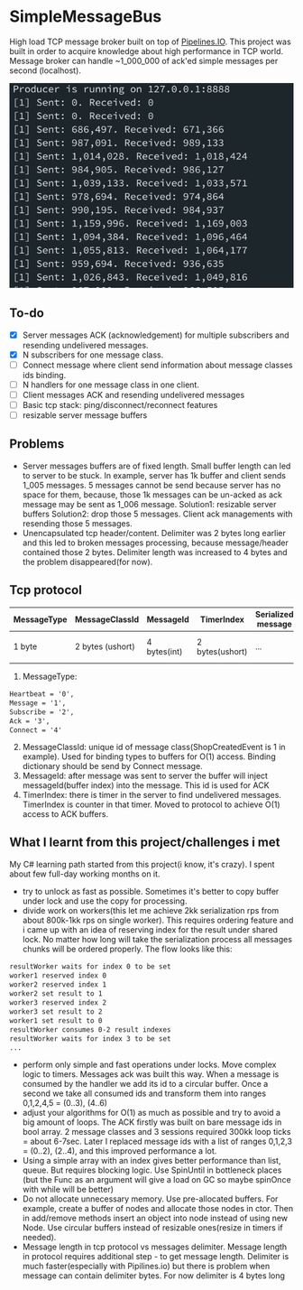 # SimpleMessageBus
High load TCP message broker built on top of [Pipelines.IO](https://docs.microsoft.com/en-us/dotnet/standard/io/pipelines).
This project was built in order to acquire knowledge about high performance in TCP world.
Message broker can handle ~1_000_000 of ack'ed simple messages per second (localhost).

![Alt text](rps.png?raw=true)

## To-do
- [x] Server messages ACK (acknowledgement) for multiple subscribers and resending undelivered messages.
- [x] N subscribers for one message class. 
- [ ] Connect message where client send information about message classes ids binding.
- [ ] N handlers for one message class in one client.
- [ ] Client messages ACK and resending undelivered messages
- [ ] Basic tcp stack: ping/disconnect/reconnect features
- [ ] resizable server message buffers

## Problems
- Server messages buffers are of fixed length. Small buffer length can led to server to be stuck.
  In example, server has 1k buffer and client sends 1_005 messages. 5 messages cannot be send because server has no space for them,
  because, those 1k messages can be un-acked as ack message may be sent as 1_006 message.
  Solution1: resizable server buffers
  Solution2: drop those 5 messages. Client ack managements with resending those 5 messages.
- Unencapsulated tcp header/content. Delimiter was 2 bytes long earlier and this led to broken messages processing,
  because message/header contained those 2 bytes. Delimiter length was increased to 4 bytes and the problem disappeared(for now).

## Tcp protocol

| MessageType | MessageClassId   | MessageId    | TimerIndex      | Serialized message | Delimiter            |
|-------------|------------------|--------------|-----------------| -------------------| ---------------------|
| 1 byte      | 2 bytes (ushort) | 4 bytes(int) | 2 bytes(ushort) | ...                | 4 bytes <, \r, \n, > |

1. MessageType:
```
Heartbeat = '0',
Message = '1',
Subscribe = '2',
Ack = '3',
Connect = '4'
```
2. MessageClassId: unique id of message class(ShopCreatedEvent is 1 in example). 
Used for binding types to buffers for O(1) access. Binding dictionary should be send by Connect message.
4. MessageId: after message was sent to server the buffer will inject messageId(buffer index) into the message. This id is used for ACK
5. TimerIndex: there is timer in the server to find undelivered messages. TimerIndex is counter in that timer. Moved to protocol to achieve O(1) access to ACK buffers.

## What I learnt from this project/challenges i met
My C# learning path started from this project(i know, it's crazy). I spent about few full-day working months on it.

- try to unlock as fast as possible. Sometimes it's better to copy buffer under lock and use the copy for processing.
- divide work on workers(this let me achieve 2kk serialization rps from about 800k-1kk rps on single worker).
This requires ordering feature and i came up with an idea of reserving index for the result under shared lock.
No matter how long will take the serialization process all messages chunks will be ordered properly.
The flow looks like this:
```
resultWorker waits for index 0 to be set
worker1 reserved index 0
worker2 reserved index 1
worker2 set result to 1
worker3 reserved index 2
worker3 set result to 2
worker1 set result to 0
resultWorker consumes 0-2 result indexes
resultWorker waits for index 3 to be set
...
```
- perform only simple and fast operations under locks. Move complex logic to timers.
  Messages ack was built this way. When a message is consumed by the handler we add its id to a circular buffer.
  Once a second we take all consumed ids and transform them into ranges 0,1,2,4,5 = (0..3), (4..6)
- adjust your algorithms for O(1) as much as possible and try to avoid a big amount of loops.
  The ACK firstly was built on bare message ids in bool array. 2 message classes and 3 sessions required 300kk loop ticks = about 6-7sec.
  Later I replaced message ids with a list of ranges 0,1,2,3 = (0..2), (2..4), and this improved performance a lot.
- Using a simple array with an index gives better performance than list, queue. But requires blocking logic.
  Use SpinUntil in bottleneck places (but the Func as an argument will give a load on GC so maybe spinOnce with while will be better)
- Do not allocate unnecessary memory. Use pre-allocated buffers. For example, create a buffer of nodes and allocate those nodes in ctor.
  Then in add/remove methods insert an object into node instead of using new Node. Use circular buffers instead of resizable ones(resize in timers if needed).
- Message length in tcp protocol vs messages delimiter. Message length in protocol requires additional step - to get message length.
  Delimiter is much faster(especially with Pipilines.io) but there is problem when message can contain delimiter bytes.
  For now delimiter is 4 bytes long
